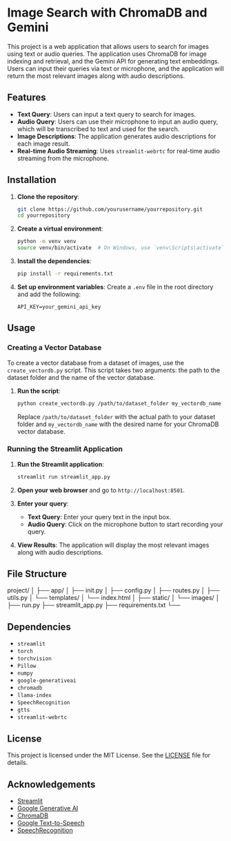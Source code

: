 # Image Search with ChromaDB and Gemini

This project is a web application that allows users to search for images using text or audio queries. The application uses ChromaDB for image indexing and retrieval, and the Gemini API for generating text embeddings. Users can input their queries via text or microphone, and the application will return the most relevant images along with audio descriptions.

## Features

- **Text Query**: Users can input a text query to search for images.
- **Audio Query**: Users can use their microphone to input an audio query, which will be transcribed to text and used for the search.
- **Image Descriptions**: The application generates audio descriptions for each image result.
- **Real-time Audio Streaming**: Uses `streamlit-webrtc` for real-time audio streaming from the microphone.

## Installation

1. **Clone the repository**:
    ```sh
    git clone https://github.com/yourusername/yourrepository.git
    cd yourrepository
    ```

2. **Create a virtual environment**:
    ```sh
    python -m venv venv
    source venv/bin/activate  # On Windows, use `venv\Scripts\activate`
    ```

3. **Install the dependencies**:
    ```sh
    pip install -r requirements.txt
    ```

4. **Set up environment variables**:
    Create a `.env` file in the root directory and add the following:
    ```env
    API_KEY=your_gemini_api_key
    ```

## Usage

### Creating a Vector Database

To create a vector database from a dataset of images, use the `create_vectordb.py` script. This script takes two arguments: the path to the dataset folder and the name of the vector database.

1. **Run the script**:
    ```sh
    python create_vectordb.py /path/to/dataset_folder my_vectordb_name
    ```

    Replace `/path/to/dataset_folder` with the actual path to your dataset folder and `my_vectordb_name` with the desired name for your ChromaDB vector database.

### Running the Streamlit Application

1. **Run the Streamlit application**:
    ```sh
    streamlit run streamlit_app.py
    ```

2. **Open your web browser** and go to `http://localhost:8501`.

3. **Enter your query**:
    - **Text Query**: Enter your query text in the input box.
    - **Audio Query**: Click on the microphone button to start recording your query.

4. **View Results**: The application will display the most relevant images along with audio descriptions.

## File Structure
project/ │ ├── app/ │ ├── init.py │ ├── config.py │ ├── routes.py │ ├── utils.py │ └── templates/ │ └── index.html │ ├── static/ │ └── images/ │ ├── run.py ├── streamlit_app.py ├── requirements.txt └──


## Dependencies

- `streamlit`
- `torch`
- `torchvision`
- `Pillow`
- `numpy`
- `google-generativeai`
- `chromadb`
- `llama-index`
- `SpeechRecognition`
- `gtts`
- `streamlit-webrtc`

## License

This project is licensed under the MIT License. See the [LICENSE](LICENSE) file for details.

## Acknowledgements

- [Streamlit](https://streamlit.io/)
- [Google Generative AI](https://cloud.google.com/ai-platform/generative-ai)
- [ChromaDB](https://chromadb.com/)
- [Google Text-to-Speech](https://pypi.org/project/gTTS/)
- [SpeechRecognition](https://pypi.org/project/SpeechRecognition/)

